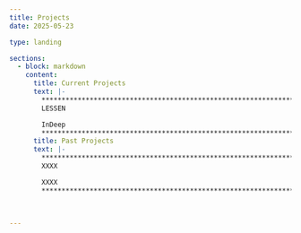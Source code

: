 ```yaml
---
title: Projects
date: 2025-05-23

type: landing

sections:
  - block: markdown
    content:
      title: Current Projects
      text: |-
        **********************************************************************************        
        LESSEN

        InDeep
        **********************************************************************************
      title: Past Projects
      text: |-
        **********************************************************************************        
        XXXX

        XXXX
        **********************************************************************************
        

 
---
```

